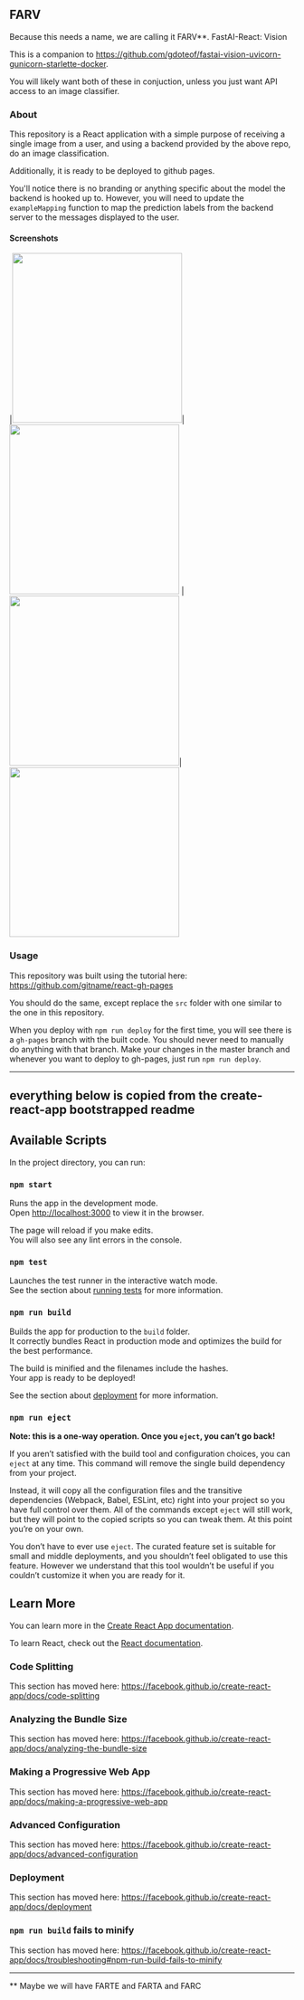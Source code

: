 ## FARV

Because this needs a name, we are calling it FARV**.  FastAI-React: Vision

This is a companion to https://github.com/gdoteof/fastai-vision-uvicorn-gunicorn-starlette-docker.

You will likely want both of these in conjuction, unless you just want API access to an image classifier.

### About

This repository is a React application with a simple purpose of receiving a single image from a user, and using a backend provided by the above repo, do an image classification.

Additionally, it is ready to be deployed to github pages.

You'll notice there is no branding or anything specific about the model the backend is hooked up to.  However, you will need to update the `exampleMapping` function to map the prediction labels from the backend server to the messages displayed to the user.

#### Screenshots

|<img src="https://i.imgur.com/ZibC274.jpg" width=300px/>|<img src="https://i.imgur.com/4AcNFmW.jpg" width=300px/>
|<img src="https://i.imgur.com/s3G5dvm.jpg" width=300px/>|<img src="https://i.imgur.com/sbyjjGi.jpg?" width=300px/>



### Usage

This repository was built using the tutorial here: https://github.com/gitname/react-gh-pages

You should do the same, except replace the `src` folder with one similar to the one in this repository. 

When you deploy with `npm run deploy` for the first time, you will see there is a `gh-pages` branch with the built code.  You should never need to manually do anything with that branch.  Make your changes in the master branch and whenever you want to deploy to gh-pages, just run `npm run deploy`.

------------------------------------------------------------
everything below is copied from the create-react-app bootstrapped readme
------------------------------------------------------------

## Available Scripts

In the project directory, you can run:

### `npm start`

Runs the app in the development mode.<br>
Open [http://localhost:3000](http://localhost:3000) to view it in the browser.

The page will reload if you make edits.<br>
You will also see any lint errors in the console.

### `npm test`

Launches the test runner in the interactive watch mode.<br>
See the section about [running tests](https://facebook.github.io/create-react-app/docs/running-tests) for more information.

### `npm run build`

Builds the app for production to the `build` folder.<br>
It correctly bundles React in production mode and optimizes the build for the best performance.

The build is minified and the filenames include the hashes.<br>
Your app is ready to be deployed!

See the section about [deployment](https://facebook.github.io/create-react-app/docs/deployment) for more information.

### `npm run eject`

**Note: this is a one-way operation. Once you `eject`, you can’t go back!**

If you aren’t satisfied with the build tool and configuration choices, you can `eject` at any time. This command will remove the single build dependency from your project.

Instead, it will copy all the configuration files and the transitive dependencies (Webpack, Babel, ESLint, etc) right into your project so you have full control over them. All of the commands except `eject` will still work, but they will point to the copied scripts so you can tweak them. At this point you’re on your own.

You don’t have to ever use `eject`. The curated feature set is suitable for small and middle deployments, and you shouldn’t feel obligated to use this feature. However we understand that this tool wouldn’t be useful if you couldn’t customize it when you are ready for it.

## Learn More

You can learn more in the [Create React App documentation](https://facebook.github.io/create-react-app/docs/getting-started).

To learn React, check out the [React documentation](https://reactjs.org/).

### Code Splitting

This section has moved here: https://facebook.github.io/create-react-app/docs/code-splitting

### Analyzing the Bundle Size

This section has moved here: https://facebook.github.io/create-react-app/docs/analyzing-the-bundle-size

### Making a Progressive Web App

This section has moved here: https://facebook.github.io/create-react-app/docs/making-a-progressive-web-app

### Advanced Configuration

This section has moved here: https://facebook.github.io/create-react-app/docs/advanced-configuration

### Deployment

This section has moved here: https://facebook.github.io/create-react-app/docs/deployment

### `npm run build` fails to minify

This section has moved here: https://facebook.github.io/create-react-app/docs/troubleshooting#npm-run-build-fails-to-minify

-----------------------------



** Maybe we will have FARTE and FARTA and FARC
